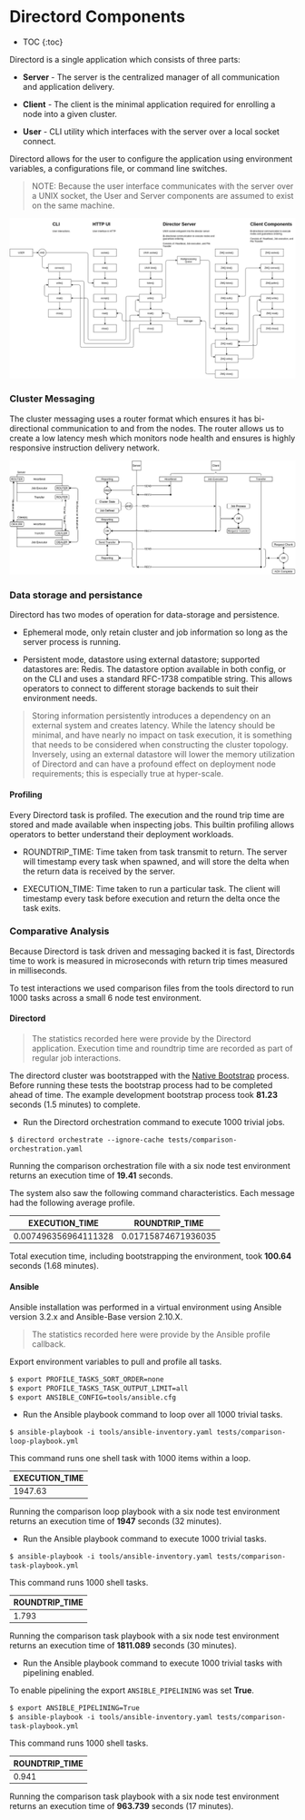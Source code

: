 # Directord Components

* TOC
{:toc}

Directord is a single application which consists of three parts:

* **Server** - The server is the centralized manager of all communication and
  application delivery.

* **Client** - The client is the minimal application required for enrolling a
  node into a given cluster.

* **User** - CLI utility which interfaces with the server over a local socket
  connect.

Directord allows for the user to configure the application using environment
variables, a configurations file, or command line switches.

> NOTE: Because the user interface communicates with the server over a UNIX
  socket, the User and Server components are assumed to exist on the same
  machine.

![Directord](assets/Directord.png)

### Cluster Messaging

The cluster messaging uses a router format which ensures it has bi-directional
communication to and from the nodes. The router allows us to create a low
latency mesh which monitors node health and ensures is highly responsive
instruction delivery network.

![Directord-Data-flow](assets/Directord-Data-flow.png)

### Data storage and persistance

Directord has two modes of operation for data-storage and persistence.

* Ephemeral mode, only retain cluster and job information so long as the server
  process is running.

* Persistent mode, datastore using external datastore; supported datastores
  are: Redis. The datastore option available in both config, or on the CLI and
  uses a standard RFC-1738 compatible string. This allows operators to connect to
  different storage backends to suit their environment needs.

> Storing information persistently introduces a dependency on an external system
  and creates latency. While the latency should be minimal, and have nearly no
  impact on task execution, it is something that needs to be considered when
  constructing the cluster topology. Inversely, using an external datastore will
  lower the memory utilization of Directord and can have a profound effect on
  deployment node requirements; this is especially true at hyper-scale.

#### Profiling

Every Directord task is profiled. The execution and the round trip time are
stored and made available when inspecting jobs. This builtin profiling allows
operators to better understand their deployment workloads.

* ROUNDTRIP_TIME: Time taken from task transmit to return. The server will
  timestamp every task when spawned, and will store the delta when the return data
  is received by the server.

* EXECUTION_TIME: Time taken to run a particular task. The client will timestamp
  every task before execution and return the delta once the task exits.

### Comparative Analysis

Because Directord is task driven and messaging backed it is fast, Directords time
to work is measured in microseconds with return trip times measured in
milliseconds.

To test interactions we used comparison files from the tools directord to run 1000
tasks across a small 6 node test environment.

#### Directord

> The statistics recorded here were provide by the Directord application.
  Execution time and roundtrip time are recorded as part of regular job
  interactions.

The directord cluster was bootstrapped with the
[Native Bootstrap](installation.md#bootstrap-natively) process. Before running
these tests the bootstrap process had to be completed ahead of time. The example
development bootstrap process took **81.23** seconds (1.5 minutes) to complete.

* Run the Directord orchestration command to execute 1000 trivial jobs.

``` shell
$ directord orchestrate --ignore-cache tests/comparison-orchestration.yaml
```

Running the comparison orchestration file with a six node test environment
returns an execution time of **19.41** seconds.

The system also saw the following command characteristics. Each message had the
following average profile.

| EXECUTION_TIME       | ROUNDTRIP_TIME          |
| -------------------- | ----------------------- |
| 0.007496356964111328 | 0.01715874671936035     |

Total execution time, including bootstrapping the environment, took **100.64**
seconds (1.68 minutes).

#### Ansible

Ansible installation was performed in a virtual environment using Ansible
version 3.2.x and Ansible-Base version 2.10.X.

> The statistics recorded here were provide by the Ansible profile callback.

Export environment variables to pull and profile all tasks.

``` shell
$ export PROFILE_TASKS_SORT_ORDER=none
$ export PROFILE_TASKS_TASK_OUTPUT_LIMIT=all
$ export ANSIBLE_CONFIG=tools/ansible.cfg
```

* Run the Ansible playbook command to loop over all 1000 trivial tasks.

``` shell
$ ansible-playbook -i tools/ansible-inventory.yaml tests/comparison-loop-playbook.yml
```

This command runs one shell task with 1000 items within a loop.

| EXECUTION_TIME       |
| -------------------- |
| 1947.63              |

Running the comparison loop playbook with a six node test environment
returns an execution time of **1947** seconds (32 minutes).

* Run the Ansible playbook command to execute 1000 trivial tasks.

``` shell
$ ansible-playbook -i tools/ansible-inventory.yaml tests/comparison-task-playbook.yml
```

This command runs 1000 shell tasks.

| ROUNDTRIP_TIME          |
| ----------------------- |
| 1.793                   |

Running the comparison task playbook with a six node test environment
returns an execution time of **1811.089** seconds (30 minutes).

* Run the Ansible playbook command to execute 1000 trivial tasks with pipelining enabled.

To enable pipelining the export `ANSIBLE_PIPELINING` was set **True**.

``` shell
$ export ANSIBLE_PIPELINING=True
$ ansible-playbook -i tools/ansible-inventory.yaml tests/comparison-task-playbook.yml
```

This command runs 1000 shell tasks.

| ROUNDTRIP_TIME          |
| ----------------------- |
| 0.941                   |

Running the comparison task playbook with a six node test environment
returns an execution time of **963.739** seconds (17 minutes).
